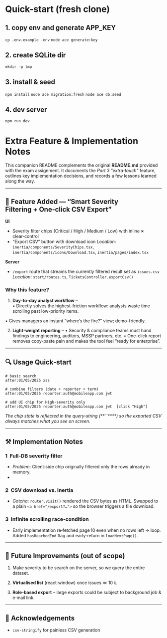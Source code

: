 # Quick-start (fresh clone)

 
## 1. copy env and generate APP_KEY
`cp .env.example .env`
`node ace generate:key`

## 2. create SQLite dir
`mkdir -p tmp`

## 3. install & seed
`npm install`
`node ace migration:fresh`
`node ace db:seed`

## 4. dev server
`npm run dev `
 

# Extra Feature & Implementation Notes

This companion README complements the original **README.md** provided with the exam assignment.  It documents the *Part 3 "extra‑touch"* feature, outlines key implementation decisions, and records a few lessons learned along the way.

---


## 📌 Feature Added — “Smart Severity Filtering + One‑click CSV Export”

**UI**

* Severity filter chips (Critical / High / Medium / Low) with inline **×** clear‑control
* “Export CSV” button with download icon
  *Location*: `inertia/components/SeverityChips.tsx`, `inertia/components/icons/Download.tsx`, `inertia/pages/index.tsx`

**Server**

* `/export` route that streams the currently filtered result set as `issues.csv`
  *Location*: `start/routes.ts`, `TicketsController.exportCsv()`

### Why this feature?

1. **Day‑to‑day analyst workflow** –  
 • Directly solves the highest-friction workflow: analysts waste time scrolling past low-priority items.

• Gives managers an instant “where’s the fire?” view; demo-friendly.


2. **Light‑weight reporting** –
• Security & compliance teams must hand findings to engineering, auditors, MSSP partners, etc.
• One-click report removes copy-paste pain and makes the tool feel “ready for enterprise”.
 
 

---

## 🔍 Usage Quick‑start

```text
# basic search
after:01/05/2025 xss

# combine filters (date + reporter + term)
after:01/05/2025 reporter:auth@mobileapp.com jwt

# add UI chip for High‑severity only
after:01/05/2025 reporter:auth@mobileapp.com jwt  [click "High"]
```

*The chip state is reflected in the query‑string (****\`\`**\*\*) so the exported CSV always matches what you see on screen.*

---

## ⚒️ Implementation Notes

### 1  Full‑DB severity filter

* *Problem*: Client‑side chip originally filtered only the rows already in memory.
*  

### 2  CSV download vs. Inertia

* *Gotcha*: `router.visit()` rendered the CSV bytes as HTML. Swapped to a plain `<a href="/export?…">` so the browser triggers a file download.

### 3  Infinite scrolling race‑condition

* Early implementation re‑fetched page 10 even when no rows left ⇒ loop. Added `hasReachedEnd` flag and early‑return in `loadNextPage()`.

---

## 🚧 Future Improvements (out of scope)

1. Make severity to be search on the server,  so we query the entire dataset.
2. **Virtualised list** (react‑window) once issues ≫ 10 k.

3. **Role‑based export** – large exports could be subject to background job & e‑mail link.
 
---

## 🙏 Acknowledgements

* `csv-stringify` for painless CSV generation
